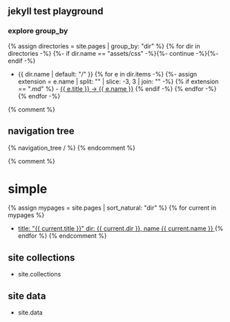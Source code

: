## jekyll test playground


### explore group_by
{% assign directories = site.pages | group_by: "dir" %}
{% for dir in directories -%}
{%- if dir.name == "assets/css" -%}{%- continue -%}{%- endif -%}
- {{ dir.name | default: "/" }}
{% for e in dir.items -%}
{%- assign extension = e.name | split: "" | slice: -3, 3 | join: "" -%}
{% if extension == ".md"
%}    - <a href="{{ e.url }}">{{ e.title }} -> {{ e.name }}</a>
{% endif -%}
{% endfor -%}
{% endfor -%}


{% comment %}
## navigation tree
{% navigation_tree / %}
{% endcomment %}

{% comment %}
# simple
{% assign mypages = site.pages | sort_natural: "dir" %}
{% for current in mypages %}
- <a href="{{ current.url }}">title: "{{ current.title }}" dir: {{ current.dir }}, name {{ current.name }} </a>
{% endfor %}
{% endcomment %}

## site collections

- site.collections 

## site data

- site.data


